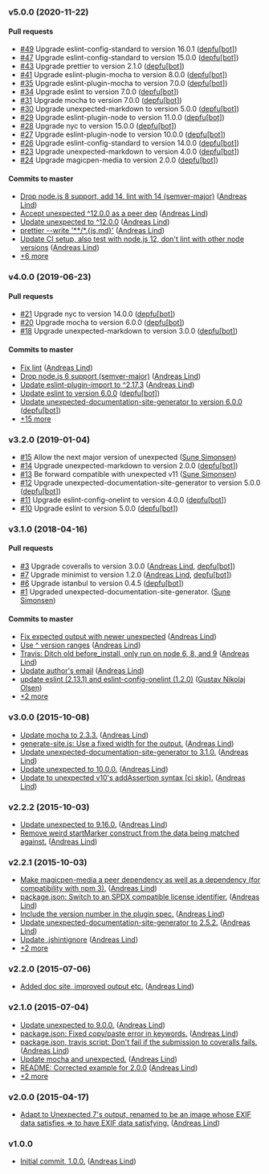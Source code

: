 ### v5.0.0 (2020-11-22)

#### Pull requests

- [#49](https://github.com/unexpectedjs/unexpected-exif/pull/49) Upgrade eslint-config-standard to version 16.0.1 ([depfu[bot]](mailto:23717796+depfu[bot]@users.noreply.github.com))
- [#47](https://github.com/unexpectedjs/unexpected-exif/pull/47) Upgrade eslint-config-standard to version 15.0.0 ([depfu[bot]](mailto:23717796+depfu[bot]@users.noreply.github.com))
- [#43](https://github.com/unexpectedjs/unexpected-exif/pull/43) Upgrade prettier to version 2.1.0 ([depfu[bot]](mailto:23717796+depfu[bot]@users.noreply.github.com))
- [#41](https://github.com/unexpectedjs/unexpected-exif/pull/41) Upgrade eslint-plugin-mocha to version 8.0.0 ([depfu[bot]](mailto:23717796+depfu[bot]@users.noreply.github.com))
- [#35](https://github.com/unexpectedjs/unexpected-exif/pull/35) Upgrade eslint-plugin-mocha to version 7.0.0 ([depfu[bot]](mailto:23717796+depfu[bot]@users.noreply.github.com))
- [#34](https://github.com/unexpectedjs/unexpected-exif/pull/34) Upgrade eslint to version 7.0.0 ([depfu[bot]](mailto:23717796+depfu[bot]@users.noreply.github.com))
- [#31](https://github.com/unexpectedjs/unexpected-exif/pull/31) Upgrade mocha to version 7.0.0 ([depfu[bot]](mailto:23717796+depfu[bot]@users.noreply.github.com))
- [#30](https://github.com/unexpectedjs/unexpected-exif/pull/30) Upgrade unexpected-markdown to version 5.0.0 ([depfu[bot]](mailto:23717796+depfu[bot]@users.noreply.github.com))
- [#29](https://github.com/unexpectedjs/unexpected-exif/pull/29) Upgrade eslint-plugin-node to version 11.0.0 ([depfu[bot]](mailto:23717796+depfu[bot]@users.noreply.github.com))
- [#28](https://github.com/unexpectedjs/unexpected-exif/pull/28) Upgrade nyc to version 15.0.0 ([depfu[bot]](mailto:23717796+depfu[bot]@users.noreply.github.com))
- [#27](https://github.com/unexpectedjs/unexpected-exif/pull/27) Upgrade eslint-plugin-node to version 10.0.0 ([depfu[bot]](mailto:23717796+depfu[bot]@users.noreply.github.com))
- [#26](https://github.com/unexpectedjs/unexpected-exif/pull/26) Upgrade eslint-config-standard to version 14.0.0 ([depfu[bot]](mailto:23717796+depfu[bot]@users.noreply.github.com))
- [#23](https://github.com/unexpectedjs/unexpected-exif/pull/23) Upgrade unexpected-markdown to version 4.0.0 ([depfu[bot]](mailto:23717796+depfu[bot]@users.noreply.github.com))
- [#24](https://github.com/unexpectedjs/unexpected-exif/pull/24) Upgrade magicpen-media to version 2.0.0 ([depfu[bot]](mailto:23717796+depfu[bot]@users.noreply.github.com))

#### Commits to master

- [Drop node.js 8 support, add 14, lint with 14 \(semver-major\)](https://github.com/unexpectedjs/unexpected-exif/commit/4ac3315dbd73c5dcfa8ea64586877c46235b3f32) ([Andreas Lind](mailto:andreaslindpetersen@gmail.com))
- [Accept unexpected ^12.0.0 as a peer dep](https://github.com/unexpectedjs/unexpected-exif/commit/ec4eb44261dbe6448d24dedc21f1ef970f41481b) ([Andreas Lind](mailto:andreaslindpetersen@gmail.com))
- [Update unexpected to ^12.0.0](https://github.com/unexpectedjs/unexpected-exif/commit/34b237a861c727890df68414d0989973aef3c474) ([Andreas Lind](mailto:andreaslindpetersen@gmail.com))
- [prettier --write '\*\*\/\*.{js,md}'](https://github.com/unexpectedjs/unexpected-exif/commit/4bce300b8e856c14541b11dfb9314b8369d9971f) ([Andreas Lind](mailto:andreas.lind@peakon.com))
- [Update CI setup, also test with node.js 12, don't lint with other node versions](https://github.com/unexpectedjs/unexpected-exif/commit/76a92b77da5a7c0dd2cdc2656234933ad6be0812) ([Andreas Lind](mailto:andreas.lind@peakon.com))
- [+6 more](https://github.com/unexpectedjs/unexpected-exif/compare/v4.0.0...v5.0.0)

### v4.0.0 (2019-06-23)

#### Pull requests

- [#21](https://github.com/unexpectedjs/unexpected-exif/pull/21) Upgrade nyc to version 14.0.0 ([depfu[bot]](mailto:depfu[bot]@users.noreply.github.com))
- [#20](https://github.com/unexpectedjs/unexpected-exif/pull/20) Upgrade mocha to version 6.0.0 ([depfu[bot]](mailto:depfu[bot]@users.noreply.github.com))
- [#18](https://github.com/unexpectedjs/unexpected-exif/pull/18) Upgrade unexpected-markdown to version 3.0.0 ([depfu[bot]](mailto:depfu[bot]@users.noreply.github.com))

#### Commits to master

- [Fix lint](https://github.com/unexpectedjs/unexpected-exif/commit/997c977f89f20124c305b4d283acf9a1d75b18d6) ([Andreas Lind](mailto:andreaslindpetersen@gmail.com))
- [Drop node.js 6 support \(semver-major\)](https://github.com/unexpectedjs/unexpected-exif/commit/83212b3e8019b5dabf5a96a0e1739cd1e901fe21) ([Andreas Lind](mailto:andreaslindpetersen@gmail.com))
- [Update eslint-plugin-import to ^2.17.3](https://github.com/unexpectedjs/unexpected-exif/commit/f99ccf9be341937cd2f3534cb66e636be6d3bf19) ([Andreas Lind](mailto:andreaslindpetersen@gmail.com))
- [Update eslint to version 6.0.0](https://github.com/unexpectedjs/unexpected-exif/commit/67ce06b634f1011e2332451aa004d4498c032370) ([depfu[bot]](mailto:23717796+depfu[bot]@users.noreply.github.com))
- [Update unexpected-documentation-site-generator to version 6.0.0](https://github.com/unexpectedjs/unexpected-exif/commit/cbc424c686a614ad2ad8d7cee4fc92e5ea55c574) ([depfu[bot]](mailto:depfu[bot]@users.noreply.github.com))
- [+15 more](https://github.com/unexpectedjs/unexpected-exif/compare/v3.2.0...v4.0.0)

### v3.2.0 (2019-01-04)

- [#15](https://github.com/unexpectedjs/unexpected-exif/pull/15) Allow the next major version of unexpected ([Sune Simonsen](mailto:sune@we-knowhow.dk))
- [#14](https://github.com/unexpectedjs/unexpected-exif/pull/14) Upgrade unexpected-markdown to version 2.0.0 ([depfu[bot]](mailto:depfu[bot]@users.noreply.github.com))
- [#13](https://github.com/unexpectedjs/unexpected-exif/pull/13) Be forward compatible with unexpected v11 ([Sune Simonsen](mailto:sune@we-knowhow.dk))
- [#12](https://github.com/unexpectedjs/unexpected-exif/pull/12) Upgrade unexpected-documentation-site-generator to version 5.0.0 ([depfu[bot]](mailto:depfu[bot]@users.noreply.github.com))
- [#11](https://github.com/unexpectedjs/unexpected-exif/pull/11) Upgrade eslint-config-onelint to version 4.0.0 ([depfu[bot]](mailto:depfu[bot]@users.noreply.github.com))
- [#10](https://github.com/unexpectedjs/unexpected-exif/pull/10) Upgrade eslint to version 5.0.0 ([depfu[bot]](mailto:depfu[bot]@users.noreply.github.com))

### v3.1.0 (2018-04-16)

#### Pull requests

- [#3](https://github.com/unexpectedjs/unexpected-exif/pull/3) Upgrade coveralls to version 3.0.0 ([Andreas Lind](mailto:andreaslindpetersen@gmail.com), [depfu[bot]](mailto:bot@depfu.com))
- [#7](https://github.com/unexpectedjs/unexpected-exif/pull/7) Upgrade minimist to version 1.2.0 ([Andreas Lind](mailto:andreaslindpetersen@gmail.com), [depfu[bot]](mailto:bot@depfu.com))
- [#6](https://github.com/unexpectedjs/unexpected-exif/pull/6) Upgrade istanbul to version 0.4.5 ([depfu[bot]](mailto:bot@depfu.com))
- [#1](https://github.com/unexpectedjs/unexpected-exif/pull/1) Upgraded unexpected-documentation-site-generator. ([Sune Simonsen](mailto:sune@we-knowhow.dk))

#### Commits to master

- [Fix expected output with newer unexpected](https://github.com/unexpectedjs/unexpected-exif/commit/2af3bf5b3f0e7db2e0c98662fc400b4a3bf798cc) ([Andreas Lind](mailto:andreaslindpetersen@gmail.com))
- [Use ^ version ranges](https://github.com/unexpectedjs/unexpected-exif/commit/ed3b301598e31c6ea2843dade51ed018f4580306) ([Andreas Lind](mailto:andreaslindpetersen@gmail.com))
- [Travis: Ditch old before\_install, only run on node 6, 8, and 9](https://github.com/unexpectedjs/unexpected-exif/commit/cfaa0342ca19ab2c010f5641c18b585047da7a78) ([Andreas Lind](mailto:andreaslindpetersen@gmail.com))
- [Update author's email](https://github.com/unexpectedjs/unexpected-exif/commit/07908dee21d68ad112d2b87cbd73a90bafe591db) ([Andreas Lind](mailto:andreaslindpetersen@gmail.com))
- [update eslint \(2.13.1\) and eslint-config-onelint \(1.2.0\)](https://github.com/unexpectedjs/unexpected-exif/commit/b3abe485a3f56bb2c42383bc264e082abbed4bec) ([Gustav Nikolaj Olsen](mailto:gno@one.com))
- [+2 more](https://github.com/unexpectedjs/unexpected-exif/compare/v3.0.0...v3.1.0)

### v3.0.0 (2015-10-08)

- [Update mocha to 2.3.3.](https://github.com/unexpectedjs/unexpected-exif/commit/1e20e6edd4b1e4ba6ee120aff65a825c984922f7) ([Andreas Lind](mailto:andreas@one.com))
- [generate-site.js: Use a fixed width for the output.](https://github.com/unexpectedjs/unexpected-exif/commit/b7caf961171e9a694cc0afbc9d24824306092084) ([Andreas Lind](mailto:andreas@one.com))
- [Update unexpected-documentation-site-generator to 3.1.0.](https://github.com/unexpectedjs/unexpected-exif/commit/7c5b86290c1fcbb68efd8998297ad8a3e83ec3f7) ([Andreas Lind](mailto:andreas@one.com))
- [Update unexpected to 10.0.0.](https://github.com/unexpectedjs/unexpected-exif/commit/44c70087716dc395e8f2070f8f9009aceb30de14) ([Andreas Lind](mailto:andreas@one.com))
- [Update to unexpected v10's addAssertion syntax \[ci skip\].](https://github.com/unexpectedjs/unexpected-exif/commit/682c1bc6ec836f3a16543845444aafabafa788f9) ([Andreas Lind](mailto:andreas@one.com))

### v2.2.2 (2015-10-03)

- [Update unexpected to 9.16.0.](https://github.com/unexpectedjs/unexpected-exif/commit/ec4e5a028d2cd79655ee6010435d5cddf40a9a3e) ([Andreas Lind](mailto:andreas@one.com))
- [Remove weird startMarker construct from the data being matched against.](https://github.com/unexpectedjs/unexpected-exif/commit/709ddc72ca9c9749263a42499745098f837f5e02) ([Andreas Lind](mailto:andreas@one.com))

### v2.2.1 (2015-10-03)

- [Make magicpen-media a peer dependency as well as a dependency \(for compatibility with npm 3\).](https://github.com/unexpectedjs/unexpected-exif/commit/2b61730de90ef2f998f00a824dc567ea1b18c059) ([Andreas Lind](mailto:andreas@one.com))
- [package.json: Switch to an SPDX compatible license identifier.](https://github.com/unexpectedjs/unexpected-exif/commit/57f7c06e831bcc2c9fbb47766b34c634247c43e1) ([Andreas Lind](mailto:andreas@one.com))
- [Include the version number in the plugin spec.](https://github.com/unexpectedjs/unexpected-exif/commit/6e68d7e0239c234735096adcfd0f9e48c8110f29) ([Andreas Lind](mailto:andreas@one.com))
- [Update unexpected-documentation-site-generator to 2.5.2.](https://github.com/unexpectedjs/unexpected-exif/commit/35489ec14bb3805607fd638d0e33c6dc8107f063) ([Andreas Lind](mailto:andreas@one.com))
- [Update .jshintignore](https://github.com/unexpectedjs/unexpected-exif/commit/9b8efd6ced5713ccb8f80da47594ba76acaffc24) ([Andreas Lind](mailto:andreas@one.com))
- [+2 more](https://github.com/unexpectedjs/unexpected-exif/compare/v2.2.0...v2.2.1)

### v2.2.0 (2015-07-06)

- [Added doc site, improved output etc.](https://github.com/unexpectedjs/unexpected-exif/commit/b15ea85dc7738baa4a734658f09e9e137f5309ae) ([Andreas Lind](mailto:andreas@one.com))

### v2.1.0 (2015-07-04)

- [Update unexpected to 9.0.0.](https://github.com/unexpectedjs/unexpected-exif/commit/06c696a510757142370871aa1b64d56ef788488e) ([Andreas Lind](mailto:andreas@one.com))
- [package.json: Fixed copy\/paste error in keywords.](https://github.com/unexpectedjs/unexpected-exif/commit/cb4136deb08b9ea1f5609ace6df3ffa8f7c72ead) ([Andreas Lind](mailto:andreas@one.com))
- [package.json, travis script: Don't fail if the submission to coveralls fails.](https://github.com/unexpectedjs/unexpected-exif/commit/322d2d9c5320b05f22e7224d411af3cd54f6db55) ([Andreas Lind](mailto:andreas@one.com))
- [Update mocha and unexpected.](https://github.com/unexpectedjs/unexpected-exif/commit/a0c8cb247092145b66fd6aca52d4532d14a30df9) ([Andreas Lind](mailto:andreas@one.com))
- [README: Corrected example for 2.0.0](https://github.com/unexpectedjs/unexpected-exif/commit/4c92fee841f2b7a97c8e8057ade148f8a0a0b22e) ([Andreas Lind](mailto:andreas@one.com))
- [+2 more](https://github.com/unexpectedjs/unexpected-exif/compare/v2.0.0...v2.1.0)

### v2.0.0 (2015-04-17)

- [Adapt to Unexpected 7's output, renamed to be an image whose EXIF data satisfies =&gt; to have EXIF data satisfying.](https://github.com/unexpectedjs/unexpected-exif/commit/c218983234a676987dfe793cba50b767eca3d01f) ([Andreas Lind](mailto:andreas@one.com))

### v1.0.0
- [Initial commit, 1.0.0.](https://github.com/unexpectedjs/unexpected-exif/commit/b30ff88041258d6cb53da77876b4ebe498d00e63) ([Andreas Lind](mailto:andreas@one.com))

